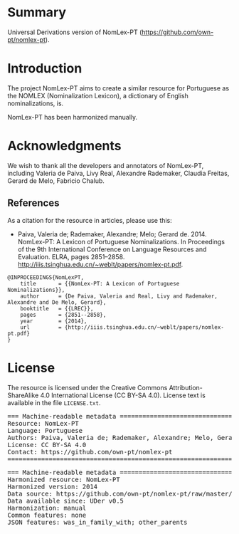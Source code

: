 # Summary

Universal Derivations version of NomLex-PT (https://github.com/own-pt/nomlex-pt).


# Introduction

The project NomLex-PT aims to create a similar resource for Portuguese as the NOMLEX (Nominalization Lexicon), a dictionary of English nominalizations, is.

NomLex-PT has been harmonized manually.


# Acknowledgments

We wish to thank all the developers and annotators of NomLex-PT, including Valeria de Paiva, Livy Real, Alexandre Rademaker, Claudia Freitas, Gerard de Melo, Fabricio Chalub.


## References

As a citation for the resource in articles, please use this:

* Paiva, Valeria de; Rademaker, Alexandre; Melo; Gerard de. 2014. NomLex-PT: A Lexicon of Portuguese Nominalizations. In Proceedings of the 9th International Conference on Language Resources and Evaluation. ELRA, pages 2851–2858. http://iiis.tsinghua.edu.cn/~weblt/papers/nomlex-pt.pdf.

```
@INPROCEEDINGS{NomLexPT,
    title       = {{NomLex-PT: A Lexicon of Portuguese Nominalizations}},
    author      = {De Paiva, Valeria and Real, Livy and Rademaker, Alexandre and De Melo, Gerard},
    booktitle   = {{LREC}},
    pages       = {2851--2858},
    year        = {2014},
    url         = {http://iiis.tsinghua.edu.cn/~weblt/papers/nomlex-pt.pdf}
}
```


# License

The resource is licensed under the Creative Commons Attribution-ShareAlike 4.0 International License (CC BY-SA 4.0).
License text is available in the file `LICENSE.txt`.


<pre>
=== Machine-readable metadata =================================================
Resource: NomLex-PT
Language: Portuguese
Authors: Paiva, Valeria de; Rademaker, Alexandre; Melo, Gerard de
License: CC BY-SA 4.0
Contact: https://github.com/own-pt/nomlex-pt
===============================================================================
</pre>

<pre>
=== Machine-readable metadata =================================================
Harmonized resource: NomLex-PT
Harmonized version: 2014
Data source: https://github.com/own-pt/nomlex-pt/raw/master/nomlex-pt.rdf.gz
Data available since: UDer v0.5
Harmonization: manual
Common features: none
JSON features: was_in_family_with; other_parents
